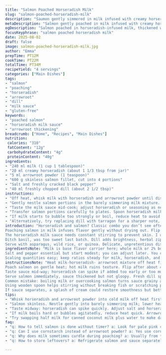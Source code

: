 ```yaml
---
title: "Salmon Poached Horseradish Milk"
slug: "salmon-poached-horseradish-milk"
description: "Saumon gently simmered in milk infused with creamy horseradish and lightly thickened with arrowroot. Four skinless fillets poached delicately till tender, seasoned with fresh dill rather than basil for an herbal twist. A quick alternative to corn starch, arrowroot brings clarity and smooth texture. Serve with sautéed asparagus and wild rice or quiona for a rustic meal. Timing is flexible; melt and bubble of milk signals readiness. Ideal for cooks needing a quick pan dish with subtle heat and clean flavors without eggs, nuts, or gluten."
metaDescription: "Salmon gently poached in milk infused with creamy horseradish and arrowroot thickened sauce. Fresh dill brightens, served with asparagus and wild rice, subtle herbal notes."
ogDescription: "Salmon poached in horseradish-infused milk, thickened with arrowroot. Delicate flavors, fresh dill finish, served with crisp asparagus and nutty wild rice or quinoa."
focusKeyphrase: "salmon poached horseradish milk"
date: 2025-08-02
draft: false
image: salmon-poached-horseradish-milk.jpg
author: "Emma"
prepTime: PT12M
cookTime: PT22M
totalTime: PT34M
recipeYield: "4 servings"
categories: ["Main Dishes"]
tags:
- "salmon"
- "poaching"
- "horseradish"
- "arrowroot"
- "dill"
- "milk sauce"
- "gluten-free"
keywords:
- "poached salmon"
- "horseradish milk sauce"
- "arrowroot thickening"
breadcrumb: ["Home", "Recipes", "Main Dishes"]
nutrition: 
 calories: "310"
 fatContent: "12g"
 carbohydrateContent: "4g"
 proteinContent: "40g"
ingredients:
- "240 ml milk (1 cup 1 tablespoon)"
- "20 ml creamy horseradish (about 1 1/3 tbsp from jar)"
- "5 ml arrowroot powder (1 teaspoon)"
- "600 g skinless salmon fillet, cut into 4 portions"
- "Salt and freshly cracked black pepper"
- "40 ml freshly chopped dill (about 2 1/2 tbsp)"
instructions:
- "Off heat, whisk milk with horseradish and arrowroot powder until dissolved; no lumps. Slowly warm over medium-low, stir constantly to prevent scorching. When tiny bubbles form at edges and milk fools around a bit, season well with salt and pepper."
- "Gently nestle salmon portions in the barely simmering milk mixture. Lower heat to very gentle poach. Let each side cook about 4 minutes, skimming or stirring milk gently to avoid skin formation. Watch salmon turn pale pink and firm but tender when pressed lightly."
- "Taste the milk sauce mid-cook; adjust horseradish or seasoning as needed to avoid overpowering bit — fresh dill will later brighten the finish."
- "Transfer salmon portions carefully to plates. Spoon horseradish milk over the fish with fresh dill sprinkled on top. Serve immediately alongside sautéed vegetables like asparagus or green beans and nutty wild rice or quinoa."
- "If milk starts to bubble too strongly or boil, reduce heat to avoid curdling. Arrowroot thickens quicker and clearer than cornstarch but overheated milk still splits."
- "Alternatively, try replacing dill with tarragon for a sharper note, or swap milk for half coconut milk plus water for a dairy-free twist. Keep poaching low and slow to retain silky texture."
introduction: "Horseradish and salmon? Classic combo you don’t see often poached this way. Tried a dozen times before, sometimes curdled the milk or overpowered the delicate fish. Learned it’s all in the timing and heat control — milk needs to bubble slight, no more. Arrowroot replaces cornstarch for cleaner finish. Horseradish, creamy jar form works better than dry flakes — blends smooth. Dill over basil this time; freshness cuts the dairy richness.
Poaching salmon in milk infuses flavor gently without drying out. Flip carefully — fish flesh changes visibly— pale, opaque, firm but not stiff. Ripest moment is when it flakes under gentle press with fork. Too fast, just blindly timing, ends chewy or bland.
The horseradish milk sauce needs constant stirring to prevent skin. I use a wooden spoon; plastic spatula sticks.
Ditch basil, was too sweet last batch. Dill adds brightness, herbal zip.
Serve with asparagus, wild rice, or quinoa. Delicate, unpretentious dish for weeknights or when fancy seems too much."
ingredientsNote: "Milk is base flavor carrier here; whole milk or 2% both work but whole gives richer mouthfeel. Creamier horseradish in jar avoids gritty texture; powder can be too sharp or uneven. Arrowroot powder chosen for clarity and quicker thickening vs cornstarch, but don't overheat or sauce breaks. Salmon should be skinless, fresh or thawed well—skin adds texture but my experiments showed skinless absorbs milk flavor better. Fresh dill better than dried; brightens the sauce and contrasts creamy milk.
Salt and pepper essential but start modest; you can adjust later. You can swap dill for tarragon or chives for different herbal notes if desired. If dairy intolerant, substitute half milk with canned coconut milk and water but watch for coconut aroma, horseradish cuts through though.
Scaling quantities easy; keep ratios steady for milk, horseradish, and arrowroot."
instructionsNote: "Heat milk-horseradish- arrowroot mixture off heat first for smooth blend, then gently warm until you see small bubbles at edges. This signals near-simmer without burning milk.
Poach salmon on gentle heat; hot milk ruins texture. Flip after about 4 minutes, fish will start to turn opaque and firm but not dry. Constant light stirring of milk minimizes thick skin forming on top.
Taste sauce mid-way; horseradish can spike if added too early or too much. Adjust salt then.
Serve salmon immediately, sauce thickened but not gloopy. Fresh dill sprinkled last adds aroma and crisp contrast.
Common mistake: boiling milk or overcooking salmon turns sauce grainy and fish tough. Patience pays.
Using wooden spoon helps stirring without breaking fish or scratching pan.
If sauce separates, a splash of cream could restore smoothness but better is control of heat upfront."
tips:
- "Whisk horseradish and arrowroot powder into cold milk off heat first. Avoid lumps. Slowly heat milk under medium low; watch for tiny bubbles at edges signaling just below simmer. No roiling boil or milk splits. Stir constantly with wooden spoon to stop skin forming. Plastic tools stick easy here."
- "Salmon skinless. Nestle gently into barely simmering milk; lower heat immediately to keep gentle poach. Flip after around four minutes per side. Flesh changes sight and touch—pale pink, firm but still tender under slight fork press. Timing matters; undercooked is limp, overdone turns dry and tough."
- "Taste midway: horseradish can spike quickly. Adjust salt and horseradish then, not at start. Fresh dill added at end for bright herbal lift, replaces basil’s sweetness from older tries. Tarragon or chives works if you want sharper or milder twist."
- "If milk boils hard or bubbles agitatedly, reduce heat quick. Arrowroot thickens faster than cornstarch but overheated milk sauce breaks, becomes grainy or split. Skim milk surface gently if skin forms despite stirring; thicker skin ruins delicate texture."
- "Try swapping half milk for canned coconut milk plus water to make dairy free. Coconut aroma noticeable but balanced with horseradish sharpness. Keep heat very low when poaching; too hot ruins silky texture. Keep stirring milk lightly throughout poach to keep sauce clear."
faq:
- "q: How to tell salmon is done without timer? a: Look for pale pink color, flesh turns opaque and firm but tender. Press gently with fork, it should flake easily but not mushy. Watch the milk for tiny bubbles creating slow movement, signals gentle heat."
- "q: Can I use cornstarch instead of arrowroot powder? a: Yes use cornstarch but arrowroot thickens quicker and clearer. Cornstarch sauce can be cloudier, needs more careful simmer. Avoid boiling either; milk splits easily with high heat. Stir constantly, patience helps."
- "q: Why does milk sometimes curdle during poaching? a: Usually from too high heat or boiling milk hard. Keep temperature low, watch for small bubbles not aggressive boil. Overheating makes proteins break down and separate. Stir often; avoid pauses. Alternative is adding small cream splash to smooth if splits."
- "q: How to store leftovers? a: Refrigerate salmon and sauce separately if possible. Store in airtight container, keep sauce chilled tight to prevent thick skin formation. Reheat gently on low heat, stir milk sauce slowly. Avoid microwave high heat; sauces separate fast."

---
```

